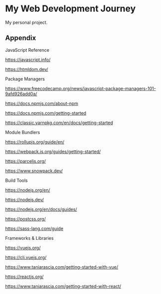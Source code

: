 # My Web Development Journey

My personal project.
## Appendix

JavaScript Reference

https://javascript.info/

https://htmldom.dev/

Package Managers

https://www.freecodecamp.org/news/javascript-package-managers-101-9afd926add0a/

https://docs.npmjs.com/about-npm

https://docs.npmjs.com/getting-started

https://classic.yarnpkg.com/en/docs/getting-started

Module Bundlers

https://rollupjs.org/guide/en/

https://webpack.js.org/guides/getting-started/

https://parceljs.org/

https://www.snowpack.dev/

Build Tools

https://nodejs.org/en/

https://nodejs.dev/

https://nodejs.org/en/docs/guides/

https://postcss.org/

https://sass-lang.com/guide

Frameworks & Libraries

https://vuejs.org/

https://cli.vuejs.org/

https://www.taniarascia.com/getting-started-with-vue/

https://reactjs.org/

https://www.taniarascia.com/getting-started-with-react/